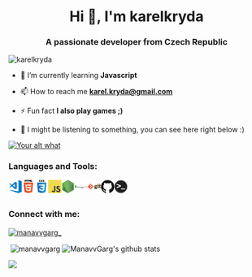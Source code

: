 <h1 align="center">Hi 👋, I'm karelkryda</h1>
<h3 align="center">A passionate developer from Czech Republic</h3>

<p align="left"> <img src="https://komarev.com/ghpvc/?username=karelkryda" alt="karelkryda" /> </p>

- 🌱 I’m currently learning **Javascript**

- 📫 How to reach me **karel.kryda@gmail.com**

- ⚡ Fun fact **I also play games ;)**

- 🎵 I might be listening to something, you can see here right below :)

[<img src="https://readme-spotify-status-three.vercel.app/api/run-spotify-status" alt="Your alt what" width="350" />](https://open.spotify.com/user/karel.kryda)

### Languages and Tools:

<img align="left" alt="Visual Studio Code" width="26px" src="https://raw.githubusercontent.com/github/explore/80688e429a7d4ef2fca1e82350fe8e3517d3494d/topics/visual-studio-code/visual-studio-code.png" />
<img align="left" alt="HTML5" width="26px" src="https://raw.githubusercontent.com/github/explore/80688e429a7d4ef2fca1e82350fe8e3517d3494d/topics/html/html.png" />
<img align="left" alt="CSS3" width="26px" src="https://raw.githubusercontent.com/github/explore/80688e429a7d4ef2fca1e82350fe8e3517d3494d/topics/css/css.png" />
<img align="left" alt="JavaScript" width="26px" src="https://raw.githubusercontent.com/github/explore/80688e429a7d4ef2fca1e82350fe8e3517d3494d/topics/javascript/javascript.png" />
<img align="left" alt="Node.js" width="26px" src="https://raw.githubusercontent.com/github/explore/80688e429a7d4ef2fca1e82350fe8e3517d3494d/topics/nodejs/nodejs.png" />
<img align="left" alt="Java" width="26px" src="https://raw.githubusercontent.com/github/explore/80688e429a7d4ef2fca1e82350fe8e3517d3494d/topics/mongodb/mongodb.png" />
<img align="left" alt="Git" width="26px" src="https://raw.githubusercontent.com/github/explore/80688e429a7d4ef2fca1e82350fe8e3517d3494d/topics/git/git.png" />
<img align="left" alt="GitHub" width="26px" src="https://raw.githubusercontent.com/github/explore/78df643247d429f6cc873026c0622819ad797942/topics/github/github.png" />
<img align="left" alt="Terminal" width="26px" src="https://raw.githubusercontent.com/github/explore/80688e429a7d4ef2fca1e82350fe8e3517d3494d/topics/terminal/terminal.png" />

<br />
<br />

<p align="left">
<h3 align="left">Connect with me:</h3>
<a href="https://instagram.com/karel.kryda" target="blank"><img align="center" src="https://cdn.jsdelivr.net/npm/simple-icons@3.0.1/icons/instagram.svg" alt="manavvgarg_" height="30" width="40" /></a>
</p>

<p>&nbsp;<img align="center" src="https://github-readme-stats.vercel.app/api?username=manavvgarg&show_icons=true&theme=dracula" alt="manavvgarg" height="200"/>
<img align="center" src="https://github-readme-stats.vercel.app/api/top-langs/?username=ManavvGarg&hide=lua&theme=dracula" alt="ManavvGarg's github stats"/>
<div><img src="https://github-profile-trophy.vercel.app/?username=manavvgarg&theme=dracula" width="1200"></div></p>
